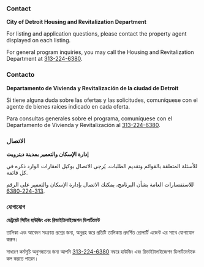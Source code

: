 <RenderIf language="default">

### Contact

**City of Detroit Housing and Revitalization Department**

For listing and application questions, please contact the property agent displayed on each listing.

For general program inquiries, you may call the Housing and Revitalization Department at [313-224-6380](tel:+13132246380).

</RenderIf>

<RenderIf language="es">

### Contacto

**Departamento de Vivienda y Revitalización de la ciudad de Detroit**

Si tiene alguna duda sobre las ofertas y las solicitudes, comuníquese con el agente de bienes raíces indicado en cada oferta.

Para consultas generales sobre el programa, comuníquese con el Departamento de Vivienda y Revitalización al [313-224-6380](tel:+13132246380).

</RenderIf>

<RenderIf language="ar">

### الاتصال

**إدارة الإسكان والتعمير بمدينة ديترويت**

للأسئلة المتعلقة بالقوائم وتقديم الطلبات، يُرجى الاتصال بوكيل العقارات الوارد ذكره في كل قائمة.

للاستفسارات العامة بشأن البرنامج، يمكنك الاتصال بإدارة الإسكان والتعمير على الرقم [313-224-6380](tel:+13132246380).

</RenderIf>

<RenderIf language="bn">

### যোগাযোগ

**ডেট্রয়েট সিটির হাউজিং এবং রিভাইটালাইজেশন ডিপার্টমেন্ট**

তালিকা এবং আবেদন সংক্রান্ত প্রশ্নের জন্য, অনুগ্রহ করে প্রতিটি তালিকায় প্রদর্শিত প্রোপার্টি এজেন্ট এর সাথে যোগাযোগ করুন।

সাধারণ কর্মসূচি অনুসন্ধানের জন্য আপনি [313-224-6380](tel:+13132246380) নম্বরে হাউজিং এবং রিভাইটালাইজেশন ডিপার্টমেন্টকে কল করতে পারেন।
</RenderIf>
